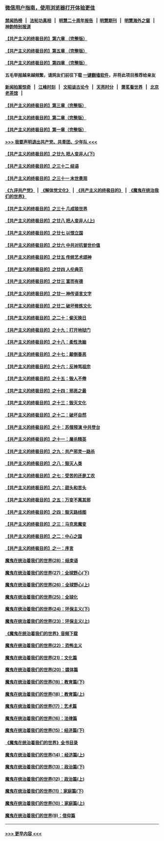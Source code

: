 ### [微信用户指南，使用浏览器打开体验更佳](https://github.com/gfw-breaker/banned-news1/blob/master/indexes/wechat-guide.md?t=0)
#### [禁闻热榜](热点新闻.md?t=0)  &nbsp;&nbsp;|&nbsp;&nbsp; [法轮功真相](https://github.com/gfw-breaker/truth/blob/master/README.md?t=0) &nbsp;&nbsp;|&nbsp;&nbsp; [明慧二十周年报告](https://github.com/gfw-breaker/mh-reports/blob/master/README.md?t=0) &nbsp;&nbsp;|&nbsp;&nbsp;[明慧期刊](https://github.com/gfw-breaker/mh-qikan) &nbsp;&nbsp;|&nbsp;&nbsp; [明慧海外之窗](https://github.com/gfw-breaker/mh-news/blob/master/README.md?t=0) &nbsp;&nbsp;|&nbsp;&nbsp; [神韵特别报道](https://github.com/gfw-breaker/mh-news/blob/master/shenyun.md?t=0)
#### [【共产主义的终极目的】第六章 （完整版）](../pages/nsc422/n11428913.md?t=02070422) 
#### [【共产主义的终极目的】第五章 （完整版）](../pages/nsc422/n11428912.md?t=02070422) 
#### [【共产主义的终极目的】第四章 （完整版）](../pages/nsc422/n11428907.md?t=02070422) 
#### 五毛举报越来越频繁，请网友们前往下载 [一键翻墙软件](https://github.com/gfw-breaker/ssr-accounts)，并将此项目推荐给亲友
#### [新闻拍案惊奇](https://github.com/gfw-breaker/banned-news1/blob/master/pages/link4.md) &nbsp;&nbsp;|&nbsp;&nbsp; [江峰时刻](https://github.com/gfw-breaker/banned-news1/blob/master/pages/link4.md) &nbsp;&nbsp;|&nbsp;&nbsp; [文昭谈古论今](https://github.com/gfw-breaker/banned-news1/blob/master/pages/link4.md) &nbsp;&nbsp;|&nbsp;&nbsp; [天亮时分](https://github.com/gfw-breaker/banned-news1/blob/master/pages/link4.md) &nbsp;&nbsp;|&nbsp;&nbsp; [萧茗看世界](https://github.com/gfw-breaker/banned-news1/blob/master/pages/link4.md) &nbsp;&nbsp;|&nbsp;&nbsp; [北京老茶馆](https://github.com/gfw-breaker/banned-news1/blob/master/pages/link4.md) &nbsp;&nbsp;|&nbsp;&nbsp; 
#### [【共产主义的终极目的】第三章（完整版）](../pages/nsc422/n11428848.md?t=02070422) 
#### [【共产主义的终极目的】第二章（完整版）](../pages/nsc422/n11428831.md?t=02070422) 
#### [【共产主义的终极目的】第一章（完整版）](../pages/nsc422/n11417651.md?t=02070422) 
#### [>>> 我要声明退出共产党、共青团、少年队 <<<](https://github.com/begood0513/goodnews/blob/master/quit/letter.md) 
#### [【共产主义的终极目的】之廿九 把人变非人(下)](../pages/nsc422/n11344140.md?t=02070422) 
#### [【共产主义的终极目的】之三十二 结语](../pages/nsc422/n11360535.md?t=02070422) 
#### [【共产主义的终极目的】之三十一 末世景观](../pages/nsc422/n11351129.md?t=02070422) 
#### [《九评共产党》](https://github.com/begood0513/9ping.md/blob/master/README.md) &nbsp;|&nbsp; [《解体党文化》](../../../../jtdwh.md/blob/master/README.md)  &nbsp;|&nbsp; [《共产主义的终极目的》](../../../../gczydzjmd.md/blob/master/README.md) &nbsp;|&nbsp; [《魔鬼在统治我们的世界》](../../../../mgztzwmdsj.md/blob/master/README.md) 
#### [【共产主义的终极目的】之三十 几成狼世界](../pages/nsc422/n11348280.md?t=02070422) 
#### [【共产主义的终极目的】之廿八 把人变非人(上)](../pages/nsc422/n11340492.md?t=02070422) 
#### [【共产主义的终极目的】之廿七 以恨立国](../pages/nsc422/n11336944.md?t=02070422) 
#### [【共产主义的终极目的】之廿六 中共对抗普世价值](../pages/nsc422/n11324785.md?t=02070422) 
#### [【共产主义的终极目的】之廿五 传统艺术颂神](../pages/nsc422/n11296396.md?t=02070422) 
#### [【共产主义的终极目的】之廿四 人伦典范](../pages/nsc422/n11296397.md?t=02070422) 
#### [【共产主义的终极目的】之廿三 富而有德](../pages/nsc422/n11283598.md?t=02070422) 
#### [【共产主义的终极目的】之廿一 神传语言文字](../pages/nsc422/n11263265.md?t=02070422) 
#### [【共产主义的终极目的】之廿二 破坏修炼文化](../pages/nsc422/n11245728.md?t=02070422) 
#### [【共产主义的终极目的】之二十：偷天换日](../pages/nsc422/n11238846.md?t=02070422) 
#### [【共产主义的终极目的】之十九：打开地狱门](../pages/nsc422/n11206376.md?t=02070422) 
#### [【共产主义的终极目的】之十八：柔性洗脑](../pages/nsc422/n11199994.md?t=02070422) 
#### [【共产主义的终极目的】之十七：颠倒善恶](../pages/nsc422/n11179782.md?t=02070422) 
#### [【共产主义的终极目的】之十六：反神骂祖宗](../pages/nsc422/n11166798.md?t=02070422) 
#### [【共产主义的终极目的】之十五：毁人不倦](../pages/nsc422/n11166792.md?t=02070422) 
#### [【共产主义的终极目的】之十四：邪恶之最](../pages/nsc422/n11150249.md?t=02070422) 
#### [【共产主义的终极目的】之十三：毁灭文化](../pages/nsc422/n11135227.md?t=02070422) 
#### [【共产主义的终极目的】之十二：破坏自然](../pages/nsc422/n11135214.md?t=02070422) 
#### [【共产主义的终极目的】之十：苏俄预演 中共登台](../pages/nsc422/n11118424.md?t=02070422) 
#### [【共产主义的终极目的】之十一：屠杀精英](../pages/nsc422/n11118442.md?t=02070422) 
#### [【共产主义的终极目的】之九：共产邪灵一路杀](../pages/nsc422/n11114139.md?t=02070422) 
#### [【共产主义的终极目的】之八：毁灭人类](../pages/nsc422/n11108503.md?t=02070422) 
#### [【共产主义的终极目的】之七：受苦的还是工农](../pages/nsc422/n11101809.md?t=02070422) 
#### [【共产主义的终极目的】之六：甜头和苦头](../pages/nsc422/n11096971.md?t=02070422) 
#### [【共产主义的终极目的】之五：万变不离其邪](../pages/nsc422/n11091285.md?t=02070422) 
#### [【共产主义的终极目的】之四：毁灭路线图](../pages/nsc422/n11086284.md?t=02070422) 
#### [【共产主义的终极目的】之三：马克思魔变](../pages/nsc422/n11061941.md?t=02070422) 
#### [【共产主义的终极目的】之二：中心之国](../pages/nsc422/n11047728.md?t=02070422) 
#### [【共产主义的终极目的】之一：序言](../pages/nsc422/n11086077.md?t=02070422) 
#### [魔鬼在统治着我们的世界(28)：结束语](../pages/nsc422/n10936246.md?t=02070422) 
#### [魔鬼在统治着我们的世界(27)：全球野心(下)](../pages/nsc422/n10928319.md?t=02070422) 
#### [魔鬼在统治着我们的世界(26)：全球野心(上)](../pages/nsc422/n10900318.md?t=02070422) 
#### [魔鬼在统治着我们的世界(25)：全球化](../pages/nsc422/n10788205.md?t=02070422) 
#### [魔鬼在统治着我们的世界(24)：环保主义(下)](../pages/nsc422/n10695307.md?t=02070422) 
#### [魔鬼在统治着我们的世界(23)：环保主义(上)](../pages/nsc422/n10688613.md?t=02070422) 
#### [《魔鬼在统治着我们的世界》音频下载](../pages/nsc422/n10635553.md?t=02070422) 
#### [魔鬼在统治着我们的世界(22)：恐怖主义](../pages/nsc422/n10614727.md?t=02070422) 
#### [魔鬼在统治着我们的世界(21)：文化篇](../pages/nsc422/n10597706.md?t=02070422) 
#### [魔鬼在统治着我们的世界(20)：媒体篇](../pages/nsc422/n10586579.md?t=02070422) 
#### [魔鬼在统治着我们的世界(19)：教育篇(下)](../pages/nsc422/n10564808.md?t=02070422) 
#### [魔鬼在统治着我们的世界(18)：教育篇(上)](../pages/nsc422/n10526970.md?t=02070422) 
#### [魔鬼在统治着我们的世界(17)：艺术篇](../pages/nsc422/n10499093.md?t=02070422) 
#### [魔鬼在统治着我们的世界(16)：法律篇](../pages/nsc422/n10485969.md?t=02070422) 
#### [魔鬼在统治着我们的世界(15)：经济篇(下)](../pages/nsc422/n10469975.md?t=02070422) 
#### [《魔鬼在统治着我们的世界》全书目录](../pages/nsc422/n10464261.md?t=02070422) 
#### [魔鬼在统治着我们的世界(14)：经济篇(上)](../pages/nsc422/n10457370.md?t=02070422) 
#### [魔鬼在统治着我们的世界(13)：政治篇(下)](../pages/nsc422/n10448270.md?t=02070422) 
#### [魔鬼在统治着我们的世界(12)：政治篇(上)](../pages/nsc422/n10444576.md?t=02070422) 
#### [魔鬼在统治着我们的世界(11)：家庭篇(下)](../pages/nsc422/n10440961.md?t=02070422) 
#### [魔鬼在统治着我们的世界(10)：家庭篇(上)](../pages/nsc422/n10435448.md?t=02070422) 
#### [魔鬼在统治着我们的世界(9)：信仰篇](../pages/nsc422/n10432159.md?t=02070422) 

----
#### [ >>> 更早内容 <<< ](../indexes/nsc422-earlier.md)
